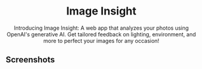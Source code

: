 <h1 align="center">
  Image Insight
</h1>

<p align="center">
  Introducing Image Insight: A web app that analyzes your photos using OpenAI's generative AI. Get tailored feedback on lighting, environment, and more to perfect your images for any occasion!
</p>

## Screenshots

